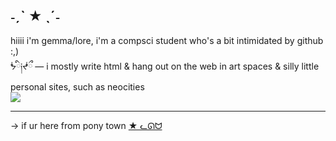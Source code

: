 <h2>˗ˏˋ ★ ˎˊ˗</h2>
hiiii i'm gemma/lore, i'm a compsci student who's a bit intimidated by github :,)<br>
ᖭི༏ᖫྀ — i mostly write html & hang out on the web in art spaces & silly little personal sites, such as neocities<br>
<img src="https://nimravidae.neocities.org/images/jpgs/caterpede.jpg">
<hr>
-> if ur here from pony town <a href="https://rentry.co/ponytownlore">★ ᓚᘏᗢ</a><br>
